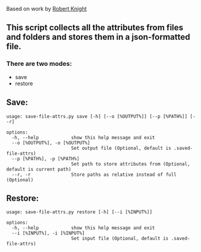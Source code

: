 Based on work by [Robert Knight][1]

## This script collects all the attributes from files and folders and stores them in a json-formatted file.

###                 There are two modes:
- save
- restore


## Save: 

```
usage: save-file-attrs.py save [-h] [--o [%OUTPUT%]] [--p [%PATH%]] [--r]

options:
  -h, --help            show this help message and exit
  --o [%OUTPUT%], -o [%OUTPUT%]
                        Set output file (Optional, default is .saved-file-attrs)
  --p [%PATH%], -p [%PATH%]
                        Set path to store attributes from (Optional, default is current path)
  --r, -r               Store paths as relative instead of full (Optional)
```

## Restore:

```
usage: save-file-attrs.py restore [-h] [--i [%INPUT%]]

options:
  -h, --help            show this help message and exit
  --i [%INPUT%], -i [%INPUT%]
                        Set input file (Optional, default is .saved-file-attrs)
```



  [1]: https://github.com/robertknight/mandrawer
